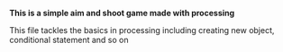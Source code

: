 **This is a simple aim and shoot game made with processing**

This file tackles the basics in processing including creating new object, conditional statement and so on 
